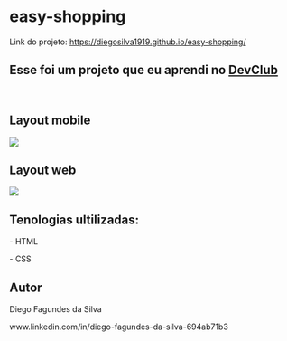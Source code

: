 # easy-shopping
Link do projeto: https://diegosilva1919.github.io/easy-shopping/
<br>
<h2>Esse foi um projeto que eu aprendi no <a href="https://rodolfomori.com.br/devclub">DevClub</a></h2>
<br>
<h2>Layout mobile</h2>
<img src=https://github.com/DiegoSilva1919/easy-shopping-via-mobile/blob/master/assets/Captura%20de%20tela%202022-06-28%20164745.png?raw=true/>
<h2>Layout web</h2>
<img src=https://github.com/DiegoSilva1919/easy-shopping-via-mobile/blob/master/assets/Captura%20de%20tela%202022-06-28%20165129.png?raw=true/>
<h2>Tenologias ultilizadas:</h2>
<p>- HTML<p>
<p>- CSS</p>
<h2> Autor </h2>
<p>Diego Fagundes da Silva</p>
www.linkedin.com/in/diego-fagundes-da-silva-694ab71b3
